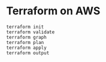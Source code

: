 # Terraform on AWS

```
terraform init
terraform validate
terraform graph
terraform plan
terraform apply
terraform output
```
